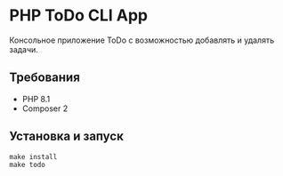 # PHP ToDo CLI App

Консольное приложение ToDo с возможностью добавлять и удалять задачи.

## Требования

* PHP 8.1
* Composer 2

## Установка и запуск

```
make install 
make todo
```
